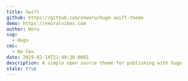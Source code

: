 ```yaml
---
title: Swift
github: https://github.com/onweru/hugo-swift-theme
demo: https://neuralvibes.com
author: Weru
ssg:
  - Hugo
cms:
  - No Cms
date: 2019-02-14T21:49:30.000Z
description: A simple open source theme for publishing with hugo
stale: true
---
```


